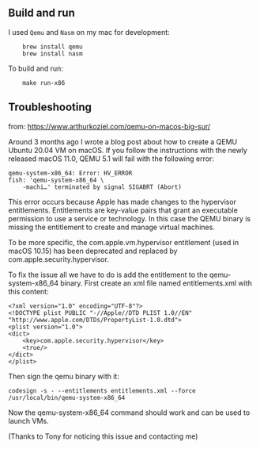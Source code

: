 ## Build and run

I used `Qemu` and `Nasm` on my mac for development:

```
    brew install qemu
    brew install nasm
```

To build and run:
```
    make run-x86
```


## Troubleshooting
from: https://www.arthurkoziel.com/qemu-on-macos-big-sur/

Around 3 months ago I wrote a blog post about how to create a QEMU Ubuntu 20.04 VM on macOS. 
If you follow the instructions with the newly released macOS 11.0, QEMU 5.1 will fail with the following error:

```
qemu-system-x86_64: Error: HV_ERROR
fish: 'qemu-system-x86_64 \
    -machi…' terminated by signal SIGABRT (Abort)
```

This error occurs because Apple has made changes to the hypervisor entitlements. Entitlements are key-value pairs that grant an executable permission to use a service or technology. In this case the QEMU binary is missing the entitlement to create and manage virtual machines.

To be more specific, the com.apple.vm.hypervisor entitlement (used in macOS 10.15) has been deprecated and replaced by com.apple.security.hypervisor.

To fix the issue all we have to do is add the entitlement to the qemu-system-x86_64 binary. First create an xml file named entitlements.xml with this content:

```
<?xml version="1.0" encoding="UTF-8"?>
<!DOCTYPE plist PUBLIC "-//Apple//DTD PLIST 1.0//EN" "http://www.apple.com/DTDs/PropertyList-1.0.dtd">
<plist version="1.0">
<dict>
    <key>com.apple.security.hypervisor</key>
    <true/>
</dict>
</plist>
```

Then sign the qemu binary with it:
```
codesign -s - --entitlements entitlements.xml --force /usr/local/bin/qemu-system-x86_64
```
Now the qemu-system-x86_64 command should work and can be used to launch VMs.

(Thanks to Tony for noticing this issue and contacting me)